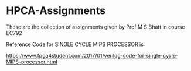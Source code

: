 # HPCA-Assignments
These are the collection of assignments given by Prof M S Bhatt in course EC792 


Reference Code for SINGLE CYCLE MIPS PROCESSOR is

https://www.fpga4student.com/2017/01/verilog-code-for-single-cycle-MIPS-processor.html
